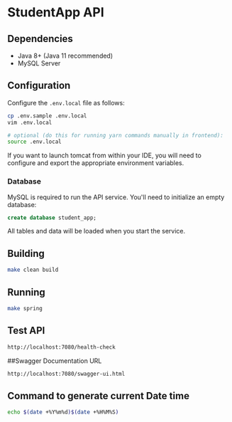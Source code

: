 # StudentApp API

## Dependencies

* Java 8+ (Java 11 recommended)
* MySQL Server

## Configuration

Configure the `.env.local` file as follows:

```sh
cp .env.sample .env.local
vim .env.local

# optional (do this for running yarn commands manually in frontend):
source .env.local
```

If you want to launch tomcat from within your IDE, you will need to configure
and export the appropriate environment variables.

### Database

MySQL is required to run the API service. You'll need to initialize an
empty database:

```sql
create database student_app;
```

All tables and data will be loaded when you start the service.

## Building

```sh
make clean build
```

## Running

```sh
make spring
```

## Test API

```sh
http://localhost:7080/health-check

```
##Swagger Documentation URL
```bash
http://localhost:7080/swagger-ui.html
```

## Command to generate current Date time
```bash
echo $(date +%Y%m%d)$(date +%H%M%S)
```




